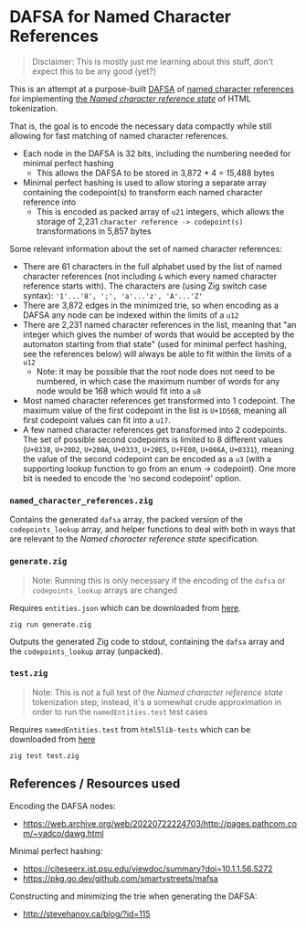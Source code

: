 # DAFSA for Named Character References

> Disclaimer: This is mostly just me learning about this stuff, don't expect this to be any good (yet?)

This is an attempt at a purpose-built [DAFSA](https://en.wikipedia.org/wiki/Deterministic_acyclic_finite_state_automaton) of [named character references](https://html.spec.whatwg.org/multipage/parsing.html#named-character-reference-state) for implementing [the *Named character reference state*](https://html.spec.whatwg.org/multipage/parsing.html#named-character-reference-state) of HTML tokenization.

That is, the goal is to encode the necessary data compactly while still allowing for fast matching of named character references.

- Each node in the DAFSA is 32 bits, including the numbering needed for minimal perfect hashing
  + This allows the DAFSA to be stored in 3,872 * 4 = 15,488 bytes
- Minimal perfect hashing is used to allow storing a separate array containing the codepoint(s) to transform each named character reference into
  + This is encoded as packed array of `u21` integers, which allows the storage of 2,231 `character reference -> codepoint(s)` transformations in 5,857 bytes

Some relevant information about the set of named character references:

- There are 61 characters in the full alphabet used by the list of named character references (not including `&` which every named character reference starts with). The characters are (using Zig switch case syntax): `'1'...'8', ';', 'a'...'z', 'A'...'Z'`
- There are 3,872 edges in the minimized trie, so when encoding as a DAFSA any node can be indexed within the limits of a `u12`
- There are 2,231 named character references in the list, meaning that "an integer which gives the number of words that would be accepted by the automaton starting from that state" (used for minimal perfect hashing, see the references below) will always be able to fit within the limits of a `u12`
  + Note: it may be possible that the root node does not need to be numbered, in which case the maximum number of words for any node would be 168 which would fit into a `u8`
- Most named character references get transformed into 1 codepoint. The maximum value of the first codepoint in the list is `U+1D56B`, meaning all first codepoint values can fit into a `u17`.
- A few named character references get transformed into 2 codepoints. The set of possible second codepoints is limited to 8 different values (`U+0338`, `U+20D2`, `U+200A`, `U+0333`, `U+20E5`, `U+FE00`, `U+006A`, `U+0331`), meaning the value of the second codepoint can be encoded as a `u3` (with a supporting lookup function to go from an enum -> codepoint). One more bit is needed to encode the 'no second codepoint' option.

### `named_character_references.zig`

Contains the generated `dafsa` array, the packed version of the `codepoints_lookup` array, and helper functions to deal with both in ways that are relevant to the *Named character reference state* specification.

### `generate.zig`

> Note: Running this is only necessary if the encoding of the `dafsa` or `codepoints_lookup` arrays are changed

Requires `entities.json` which can be downloaded from [here](https://html.spec.whatwg.org/entities.json).

```
zig run generate.zig
```

Outputs the generated Zig code to stdout, containing the `dafsa` array and the `codepoints_lookup` array (unpacked).

### `test.zig`

> Note: This is not a full test of the *Named character reference state* tokenization step; instead, it's a somewhat crude approximation in order to run the `namedEntities.test` test cases

Requires `namedEntities.test` from `html5lib-tests` which can be downloaded from [here](https://github.com/html5lib/html5lib-tests/blob/master/tokenizer/namedEntities.test)

```
zig test test.zig
```

## References / Resources used

Encoding the DAFSA nodes:
- https://web.archive.org/web/20220722224703/http://pages.pathcom.com/~vadco/dawg.html

Minimal perfect hashing:
- https://citeseerx.ist.psu.edu/viewdoc/summary?doi=10.1.1.56.5272
- https://pkg.go.dev/github.com/smartystreets/mafsa

Constructing and minimizing the trie when generating the DAFSA:
- http://stevehanov.ca/blog/?id=115
